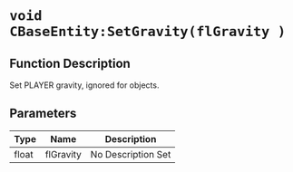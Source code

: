 # `void CBaseEntity:SetGravity(flGravity )`
## Function Description
Set PLAYER gravity, ignored for objects.
## Parameters
Type|Name|Description
--|--|--
float|flGravity|No Description Set
